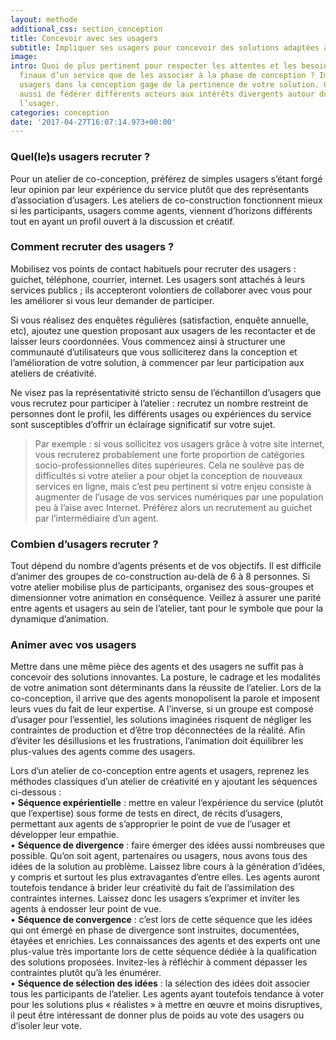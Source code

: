 ```yaml
---
layout: methode
additional_css: section_conception
title: Concevoir avec ses usagers
subtitle: Impliquer ses usagers pour concevoir des solutions adaptées à leurs besoins
image: 
intro: Quoi de plus pertinent pour respecter les attentes et les besoins des bénéficiaires
  finaux d’un service que de les associer à la phase de conception ? Impliquer vos
  usagers dans la conception gage de la pertinence de votre solution. Cela permet
  aussi de fédérer différents acteurs aux intérêts divergents autour du bénéfice de
  l’usager.
categories: conception
date: '2017-04-27T16:07:14.973+00:00'
---
```


### Quel(le)s usagers recruter ? 
Pour un atelier de co-conception, préférez de simples usagers s’étant forgé leur opinion par leur expérience du service plutôt que des représentants d’association d’usagers. Les ateliers de co-construction fonctionnent mieux si les participants, usagers comme agents, viennent d’horizons différents tout en ayant un profil ouvert à la discussion et créatif.

### Comment recruter des usagers ? 
Mobilisez vos points de contact habituels pour recruter des usagers : guichet, téléphone, courrier, internet. Les usagers sont attachés à leurs services publics ; ils accepteront volontiers de collaborer avec vous pour les améliorer si vous leur demander de participer. 

Si vous réalisez des enquêtes régulières (satisfaction, enquête annuelle, etc), ajoutez une question proposant aux usagers de les recontacter et de laisser leurs coordonnées. Vous commencez ainsi à structurer une communauté d’utilisateurs que vous solliciterez dans la conception et l’amélioration de votre solution, à commencer par leur participation aux ateliers de créativité.

Ne visez pas la représentativité stricto sensu de l’échantillon d’usagers que vous recrutez pour participer à l’atelier : recrutez un nombre restreint de personnes dont le profil, les différents usages ou expériences du service sont susceptibles d’offrir un éclairage significatif sur votre sujet.  

> Par exemple : si vous sollicitez vos usagers grâce à votre site internet, vous recruterez probablement une forte proportion de catégories socio-professionnelles dites supérieures. Cela ne soulève pas de difficultés si votre atelier a pour objet la conception de nouveaux services en ligne, mais c’est peu pertinent si votre enjeu consiste à augmenter de l’usage de vos services numériques par une population peu à l’aise avec Internet. Préférez alors un recrutement au guichet par l’intermédiaire d’un agent.

### Combien d’usagers recruter ?
Tout dépend du nombre d’agents présents et de vos objectifs. Il est difficile d’animer des groupes de co-construction au-delà de 6 à 8 personnes. Si votre atelier mobilise plus de participants, organisez des sous-groupes et dimensionner votre animation en conséquence. Veillez à assurer une parité entre agents et usagers au sein de l’atelier, tant pour le symbole que pour la dynamique d’animation.

### Animer avec vos usagers
Mettre dans une même pièce des agents et des usagers ne suffit pas à concevoir des solutions innovantes. La posture, le cadrage et les modalités de votre animation sont déterminants dans la réussite de l’atelier.
Lors de la co-conception, il arrive que des agents monopolisent la parole et imposent leurs vues du fait de leur expertise. A l’inverse, si un groupe est composé d’usager pour l’essentiel, les solutions imaginées risquent de négliger les contraintes de production et d’être trop déconnectées de la réalité. Afin d’éviter les désillusions et les frustrations, l’animation doit équilibrer les plus-values des agents comme des usagers.
 
Lors d’un atelier de co-conception entre agents et usagers, reprenez les méthodes classiques d’un atelier de créativité en y ajoutant les séquences ci-dessous :  
• **Séquence expérientielle** : mettre en valeur l’expérience du service (plutôt que l’expertise)  sous forme de tests en direct, de récits d’usagers, permettant aux agents de s’approprier le point de vue de l’usager et développer leur empathie.    
• **Séquence de divergence** : faire émerger des idées aussi nombreuses que possible. Qu’on soit agent, partenaires ou usagers, nous avons tous des idées de la solution au problème. Laissez libre cours à la génération d’idées, y compris et surtout les plus extravagantes d’entre elles. Les agents auront toutefois tendance à brider leur créativité du fait de l’assimilation des contraintes internes. Laissez donc les usagers s’exprimer et inviter les agents à endosser leur point de vue.   
• **Séquence de convergence** : c’est lors de cette séquence que les idées qui ont émergé en phase de divergence sont instruites, documentées, étayées et enrichies.  Les connaissances des agents et des experts ont une plus-value très importante lors de cette séquence dédiée à la qualification des solutions proposées. Invitez-les à réfléchir à comment dépasser les contraintes plutôt qu’à les énumérer.  
• **Séquence de sélection des idées** : la sélection des idées doit associer tous les participants de l’atelier. Les agents ayant toutefois tendance à voter pour les solutions plus « réalistes » à mettre en œuvre et moins disruptives, il peut être intéressant de donner plus de poids au vote des usagers ou d’isoler leur vote.